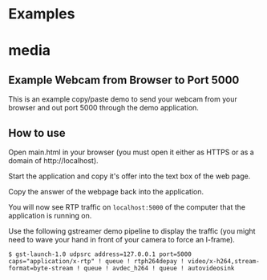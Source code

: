 # Examples

# media

## Example Webcam from Browser to Port 5000
This is an example copy/paste demo to send your webcam from your browser and out port 5000 through the demo application.

## How to use
Open main.html in your browser (you must open it either as HTTPS or as a domain of http://localhost).

Start the application and copy it's offer into the text box of the web page.

Copy the answer of the webpage back into the application.

You will now see RTP traffic on `localhost:5000` of the computer that the application is running on.

Use the following gstreamer demo pipeline to display the traffic
(you might need to wave your hand in front of your camera to force an I-frame).

```
$ gst-launch-1.0 udpsrc address=127.0.0.1 port=5000 caps="application/x-rtp" ! queue ! rtph264depay ! video/x-h264,stream-format=byte-stream ! queue ! avdec_h264 ! queue ! autovideosink
```
